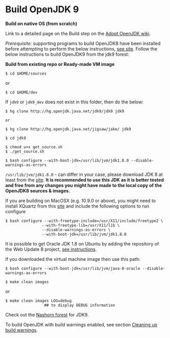 # Build OpenJDK 9

**Build on native OS (from scratch)**

Link to a detailed page on the Build step on the [Adopt OpenJDK wiki](https://java.net/projects/adoptopenjdk/pages/Build).

*Prerequisite:* supporting programs to build OpenJDK8 have been installed before attempting to perform the below instructions, [see site](https://java.net/projects/adoptopenjdk/pages/AdoptOpenJDKBuild). Follow the below instructions to build OpenJDK9 from the jdk9 forest:

**Build from existing repo or Ready-made VM image**

```
$ cd $HOME/sources
```
or
```
$ cd $HOME/dev
```

If ```jdk9``` or ```jdk9_dev``` does not exist in this folder, then do the below:

```
$ hg clone http://hg.openjdk.java.net/jdk9/jdk9 jdk9

or 

$ hg clone http://hg.openjdk.java.net/jigsaw/jake/ jdk9

$ cd jdk9

$ chmod u+x get_source.sh 
$ ./get_source.sh 
```

```
$ bash configure --with-boot-jdk=/usr/lib/jvm/jdk1.8.0 --disable-warnings-as-errors
```

`/usr/lib/jvm/jdk1.8.0` - can differ in your case, please download JDK 8 at least from the [site](http://www.oracle.com/technetwork/java/javase/downloads/jdk8-downloads-2133151.html). **It is recommended to use this JDK as it is better tested and free from any changes you might have made to the local copy of the OpenJDK8 sources & images.**

If you are building on MacOSX (e.g. 10.9.0 or above), you might need to install XQuartz from this [site](http://xquartz.macosforge.org/landing) and include the following options to run configure 

```
$ bash configure --with-freetype-include=/usr/X11/include/freetype2 \
                --with-freetype-lib=/usr/X11/lib \
                --disable-warnings-as-errors \             
                --with-boot-jdk=/usr/lib/jvm/jdk1.8.0
```

It is possible to get Oracle JDK 1.8 on Ubuntu by adding the repository of the Web Update 8 project, [see instructions](http://tecadmin.net/install-oracle-java-8-jdk-8-ubuntu-via-ppa/).

If you downloaded the virtual machine image then use this path:

```
$ bash configure --with-boot-jdk=/usr/lib/jvm/java-8-oracle --disable-warnings-as-errors
```

```
$ make clean images 
```

or 

```
$ make clean images LOG=debug     
                 ## to display DEBUG information 
```

Check out the [Nashorn forest](http://hg.openjdk.java.net/jdk9/jdk9/nashorn) for JDK9.

To build OpenJDK with build warnings enabled, see section [Cleaning up build warnings](../intermediate-steps/cleaning_up_build_warnings.md).
